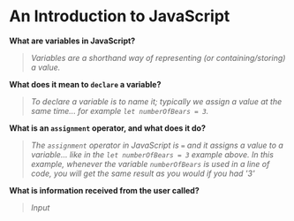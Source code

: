 # An Introduction to JavaScript

**What are variables in JavaScript?**

>*Variables are a shorthand way of representing (or containing/storing) a value.*

**What does it mean to `declare` a variable?**

>*To declare a variable is to name it; typically we assign a value at the same time... for example `let numberOfBears = 3`.*

**What is an `assignment` operator, and what does it do?**

>*The `assignment` operator in JavaScript is `=` and it assigns a value to a variable... like in the `let numberOfBears = 3` example above. In this example, whenever the variable `numberOfBears` is used in a line of code, you will get the same result as you would if you had '3'*

**What is information received from the user called?**

>*Input*
